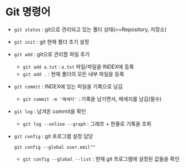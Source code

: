 # Git 명령어

* `git status` : git으로 관리되고 있는 폴더 상태(==Repository, 저장소)

* `git init` : git 현재 폴더 초기 설정 

* `git add` : git으로 관리할 파일 추가

  * `git add a.txt` : `a.txt` 파일/파일을 INDEX에 등록
  * `git add .` : 현재 폴더의 모든 내부 파일을 등록

* `git commit` : INDEX에 있는 파일을 기록으로 남김

  * `git commit -m '메세지'` : 기록을 남기면서, 메세지를 남김(필수)

* `git log` : 남겨온 commit을 확인

  * `git log --online --graph` : 그래프 + 한줄로 기록을 조회

* `git config` : git 프로그램 설정 담당

  ```git config --global user.emil""```

  * `git config --global --list` : 현재 git 프로그램에 설정된 값들을 확인 

